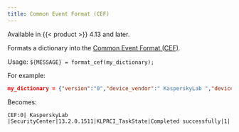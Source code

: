```yaml
---
title: Common Event Format (CEF)
---
```


Available in {{< product >}} 4.13 and later.

Formats a dictionary into the [Common Event Format (CEF)](https://www.microfocus.com/documentation/arcsight/arcsight-smartconnectors-8.3/cef-implementation-standard/Content/CEF/Chapter%201%20What%20is%20CEF.htm).

Usage: `${MESSAGE} = format_cef(my_dictionary);`

For example:

```json
my_dictionary = {"version":"0","device_vendor":" KasperskyLab ","device_product":"SecurityCenter","device_version":"13.2.0.1511","device_event_class_id":"KLPRCI_TaskState","name":"Completed successfully","agent_severity":"1"};
```

Becomes:

```shell
CEF:0| KasperskyLab |SecurityCenter|13.2.0.1511|KLPRCI_TaskState|Completed successfully|1|
```

<!-- FIXME how to handle extensions -->

